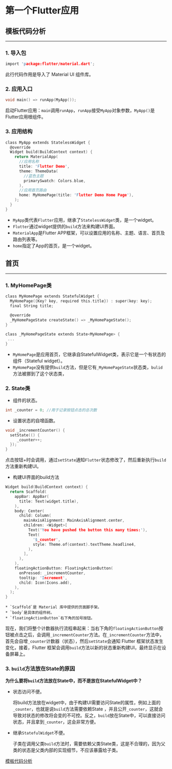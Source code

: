 # 第一个Flutter应用

## 模板代码分析
---

### 1. 导入包

```c
import 'package:flutter/material.dart';
```
此行代码作用是导入了 Material UI 组件库。

### 2. 应用入口
```c
void main() => runApp(MyApp());
```
启动Flutter应用：`main`调用`runApp`，`runApp`接受`MyApp`对象参数，`MyApp()`是 Flutter应用根组件。

### 3. 应用结构
```c
class MyApp extends StatelessWidget {
  @override
  Widget build(BuildContext context) {
    return MaterialApp(
      //应用名称  
      title: 'Flutter Demo', 
      theme: ThemeData(
        //蓝色主题  
        primarySwatch: Colors.blue,
      ),
      //应用首页路由  
      home: MyHomePage(title: 'Flutter Demo Home Page'),
    );
  }
}
```
* `MyApp`类代表`Flutter`应用，继承了`StatelessWidget`类，是一个widget。
* `Flutter`通过widget提供的`build`方法来构建UI界面。
* `MaterialApp`是Flutter APP框架，可以设置应用的名称、主题、语言、首页及路由列表等。
* `home`指定了App的首页，是一个widget。

## 首页
---

### 1. MyHomePage类

```c
class MyHomePage extends StatefulWidget {
  MyHomePage({Key? key, required this.title}) : super(key: key);
  final String title;
  
  @override
  _MyHomePageState createState() => _MyHomePageState();
}

class _MyHomePageState extends State<MyHomePage> {
 ...
}
```

* `MyHomePage`是应用首页，它继承自StatefulWidget类，表示它是一个有状态的组件（Stateful widget）。
* `MyHomePage`没有提供`build`方法，但是它有`_MyHomePageState`状态类，`bulid`方法被挪到了这个状态类，

### 2. State类

* 组件的状态。
```c
int _counter = 0; //用于记录按钮点击的总次数
```
* 设置状态的自增函数。
```c
void _incrementCounter() {
  setState(() {
     _counter++;
  });
}
```
点击按钮+时会调用，通过`setState`通知`Flutter`状态修改了，然后重新执行`build`方法重新构建UI。

* 构建UI界面的build方法
```c
Widget build(BuildContext context) {
  return Scaffold(
    appBar: AppBar(
      title: Text(widget.title),
    ),
    body: Center(
      child: Column(
        mainAxisAlignment: MainAxisAlignment.center,
        children: <Widget>[
          Text('You have pushed the button this many times:'),
          Text(
            '$_counter',
            style: Theme.of(context).textTheme.headline4,
          ),
        ],
      ),
    ),
    floatingActionButton: FloatingActionButton(
      onPressed: _incrementCounter,
      tooltip: 'Increment',
      child: Icon(Icons.add),
    ), 
  );
}
```
	* `Scaffold`是 Material 库中提供的页面脚手架。
	* `body`是具体的组件树。
	* `floatingActionButton`右下角的加号按钮。

现在，我们将整个计数器执行流程串起来：当右下角的`floatingActionButton`按钮被点击之后，会调用`_incrementCounter`方法。在`_incrementCounter`方法中，首先会自增`_counter`计数器（状态），然后`setState`会通知 Flutter 框架状态发生变化，接着，Flutter 框架会调用`build`方法以新的状态重新构建UI，最终显示在设备屏幕上。

### 3. `build`方法放在State的原因

**为什么要将`build`方法放在State中，而不是放在StatefulWidget中？**

* 状态访问不便。

	将build方法放在widget中，由于构建UI需要访问State的属性，例如上面的`_counter`，也就是说`build`方法需要依赖State ，并且公开`_counter`，这就会导致对状态的修改将会变的不可控。反之，`build`放在State中，可以直接访问状态，并且拿到`_counter`，这会非常方便。

* 继承`StatefulWidget`不便。

	子类在调用父类`build`方法时，需要依赖父类State类，这是不合理的，因为父类的状态是父类内部的实现细节，不应该暴露给子类。

[模板代码分析](https://book.flutterchina.club/chapter2/first_flutter_app.html#_2-1-1-%E5%88%9B%E5%BB%BAflutter%E5%BA%94%E7%94%A8%E6%A8%A1%E6%9D%BF)


